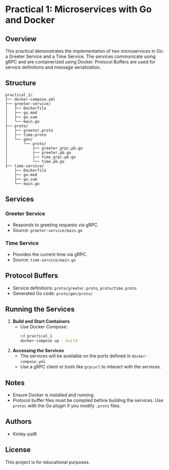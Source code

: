 # Practical 1: Microservices with Go and Docker

## Overview

This practical demonstrates the implementation of two microservices in Go: a Greeter Service and a Time Service. The services communicate using gRPC and are containerized using Docker. Protocol Buffers are used for service definitions and message serialization.

## Structure

```
practical_1/
├── docker-compose.yml
├── greeter-service/
│   ├── Dockerfile
│   ├── go.mod
│   ├── go.sum
│   └── main.go
├── proto/
│   ├── greeter.proto
│   ├── time.proto
│   └── gen/
│       └── proto/
│           ├── greeter_grpc.pb.go
│           ├── greeter.pb.go
│           ├── time_grpc.pb.go
│           └── time.pb.go
├── time-service/
    ├── Dockerfile
    ├── go.mod
    ├── go.sum
    └── main.go
```

## Services

### Greeter Service

- Responds to greeting requests via gRPC.
- Source: `greeter-service/main.go`

### Time Service

- Provides the current time via gRPC.
- Source: `time-service/main.go`

## Protocol Buffers

- Service definitions: `proto/greeter.proto`, `proto/time.proto`
- Generated Go code: `proto/gen/proto/`

## Running the Services

1. **Build and Start Containers**
   - Use Docker Compose:
     ```zsh
     cd practical_1
     docker-compose up --build
     ```
2. **Accessing the Services**
   - The services will be available on the ports defined in `docker-compose.yml`.
   - Use a gRPC client or tools like `grpcurl` to interact with the services.

## Notes

- Ensure Docker is installed and running.
- Protocol buffer files must be compiled before building the services. Use `protoc` with the Go plugin if you modify `.proto` files.

## Authors

- Kinley-pal8

## License

This project is for educational purposes.
